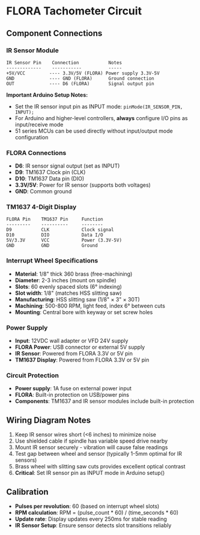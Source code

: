 # FLORA Tachometer Circuit

## Component Connections

### IR Sensor Module
```
IR Sensor Pin    Connection           Notes
-------------    -----------          -----
+5V/VCC         ---- 3.3V/5V (FLORA) Power supply 3.3V-5V
GND             ---- GND (FLORA)      Ground connection
OUT             ---- D6 (FLORA)       Signal output pin
```

**Important Arduino Setup Notes:**
- Set the IR sensor input pin as INPUT mode: `pinMode(IR_SENSOR_PIN, INPUT);`
- For Arduino and higher-level controllers, **always** configure I/O pins as input/receive mode
- 51 series MCUs can be used directly without input/output mode configuration

### FLORA Connections
- **D6**: IR sensor signal output (set as INPUT)
- **D9**: TM1637 Clock pin (CLK)
- **D10**: TM1637 Data pin (DIO)
- **3.3V/5V**: Power for IR sensor (supports both voltages)
- **GND**: Common ground

### TM1637 4-Digit Display
```
FLORA Pin    TM1637 Pin     Function
---------    ----------     --------
D9           CLK            Clock signal
D10          DIO            Data I/O
5V/3.3V      VCC            Power (3.3V-5V)
GND          GND            Ground
```

### Interrupt Wheel Specifications
- **Material**: 1/8" thick 360 brass (free-machining)
- **Diameter**: 2-3 inches (mount on spindle)
- **Slots**: 60 evenly spaced slots (6° indexing)
- **Slot width**: 1/8" (matches HSS slitting saw)
- **Manufacturing**: HSS slitting saw (1/8" × 3" × 30T)
- **Machining**: 500-800 RPM, light feed, index 6° between cuts
- **Mounting**: Central bore with keyway or set screw holes

### Power Supply
- **Input**: 12VDC wall adapter or VFD 24V supply
- **FLORA Power**: USB connector or external 5V supply
- **IR Sensor**: Powered from FLORA 3.3V or 5V pin
- **TM1637 Display**: Powered from FLORA 3.3V or 5V pin

### Circuit Protection
- **Power supply**: 1A fuse on external power input
- **FLORA**: Built-in protection on USB/power pins
- **Components**: TM1637 and IR sensor modules include built-in protection

## Wiring Diagram Notes
1. Keep IR sensor wires short (<6 inches) to minimize noise
2. Use shielded cable if spindle has variable speed drive nearby
3. Mount IR sensor securely - vibration will cause false readings
4. Test gap between wheel and sensor (typically 1-5mm optimal for IR sensors)
5. Brass wheel with slitting saw cuts provides excellent optical contrast
6. **Critical**: Set IR sensor pin as INPUT mode in Arduino setup()

## Calibration
- **Pulses per revolution**: 60 (based on interrupt wheel slots)
- **RPM calculation**: RPM = (pulse_count * 60) / (time_seconds * 60)
- **Update rate**: Display updates every 250ms for stable reading
- **IR Sensor Setup**: Ensure sensor detects slot transitions reliably